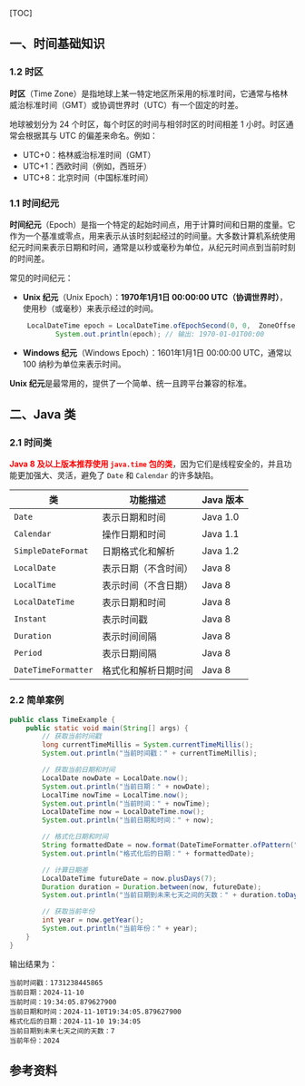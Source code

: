[TOC]

## 一、时间基础知识

### 1.2 时区

**时区**（Time Zone）是指地球上某一特定地区所采用的标准时间，它通常与格林威治标准时间（GMT）或协调世界时（UTC）有一个固定的时差。

地球被划分为 24 个时区，每个时区的时间与相邻时区的时间相差 1 小时。时区通常会根据其与 UTC 的偏差来命名。例如：

- UTC+0：格林威治标准时间（GMT）
- UTC+1：西欧时间（例如，西班牙）
- UTC+8：北京时间（中国标准时间）



### 1.1 时间纪元

**时间纪元**（Epoch）是指一个特定的起始时间点，用于计算时间和日期的度量。它作为一个基准或零点，用来表示从该时刻起经过的时间量。大多数计算机系统使用纪元时间来表示日期和时间，通常是以秒或毫秒为单位，从纪元时间点到当前时刻的时间差。

常见的时间纪元：

- **Unix 纪元**（Unix Epoch）：**1970年1月1日 00:00:00 UTC（协调世界时）**， 使用秒（或毫秒）来表示经过的时间。

  ```java
   LocalDateTime epoch = LocalDateTime.ofEpochSecond(0, 0,  ZoneOffset.UTC);
          System.out.println(epoch); // 输出: 1970-01-01T00:00
  ```

- **Windows 纪元**（Windows Epoch）：1601年1月1日 00:00:00 UTC，通常以 100 纳秒为单位来表示时间。

**Unix 纪元**是最常用的，提供了一个简单、统一且跨平台兼容的标准。





## 二、Java 类

### 2.1 时间类

<font color="red">**Java 8 及以上版本推荐使用 `java.time` 包的类**</font>，因为它们是线程安全的，并且功能更加强大、灵活，避免了 `Date` 和 `Calendar` 的许多缺陷。

| 类                  | 功能描述             | Java 版本 |
| ------------------- | -------------------- | --------- |
| `Date`              | 表示日期和时间       | Java 1.0  |
| `Calendar`          | 操作日期和时间       | Java 1.1  |
| `SimpleDateFormat`  | 日期格式化和解析     | Java 1.2  |
| `LocalDate`         | 表示日期（不含时间） | Java 8    |
| `LocalTime`         | 表示时间（不含日期） | Java 8    |
| `LocalDateTime`     | 表示日期和时间       | Java 8    |
| `Instant`           | 表示时间戳           | Java 8    |
| `Duration`          | 表示时间间隔         | Java 8    |
| `Period`            | 表示日期间隔         | Java 8    |
| `DateTimeFormatter` | 格式化和解析日期时间 | Java 8    |



### 2.2 简单案例

```java
public class TimeExample {
    public static void main(String[] args) {
        // 获取当前时间戳
        long currentTimeMillis = System.currentTimeMillis();
        System.out.println("当前时间戳：" + currentTimeMillis);

        // 获取当前日期和时间
        LocalDate nowDate = LocalDate.now();
        System.out.println("当前日期：" + nowDate);
        LocalTime nowTime = LocalTime.now();
        System.out.println("当前时间：" + nowTime);
        LocalDateTime now = LocalDateTime.now();
        System.out.println("当前日期和时间：" + now);

        // 格式化日期和时间
        String formattedDate = now.format(DateTimeFormatter.ofPattern("yyyy-MM-dd HH:mm:ss"));
        System.out.println("格式化后的日期：" + formattedDate);

        // 计算日期差
        LocalDateTime futureDate = now.plusDays(7);
        Duration duration = Duration.between(now, futureDate);
        System.out.println("当前日期到未来七天之间的天数：" + duration.toDays());

        // 获取当前年份
        int year = now.getYear();
        System.out.println("当前年份：" + year);
    }
}
```

输出结果为：

```
当前时间戳：1731238445865
当前日期：2024-11-10
当前时间：19:34:05.879627900
当前日期和时间：2024-11-10T19:34:05.879627900
格式化后的日期：2024-11-10 19:34:05
当前日期到未来七天之间的天数：7
当前年份：2024
```





## 参考资料